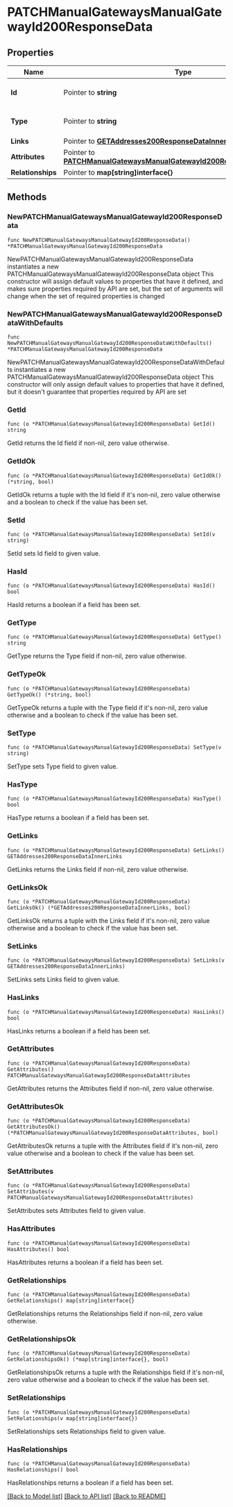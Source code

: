 # PATCHManualGatewaysManualGatewayId200ResponseData

## Properties

Name | Type | Description | Notes
------------ | ------------- | ------------- | -------------
**Id** | Pointer to **string** | The resource&#39;s id | [optional] 
**Type** | Pointer to **string** | The resource&#39;s type | [optional] [default to "manual_gateways"]
**Links** | Pointer to [**GETAddresses200ResponseDataInnerLinks**](GETAddresses200ResponseDataInnerLinks.md) |  | [optional] 
**Attributes** | Pointer to [**PATCHManualGatewaysManualGatewayId200ResponseDataAttributes**](PATCHManualGatewaysManualGatewayId200ResponseDataAttributes.md) |  | [optional] 
**Relationships** | Pointer to **map[string]interface{}** |  | [optional] 

## Methods

### NewPATCHManualGatewaysManualGatewayId200ResponseData

`func NewPATCHManualGatewaysManualGatewayId200ResponseData() *PATCHManualGatewaysManualGatewayId200ResponseData`

NewPATCHManualGatewaysManualGatewayId200ResponseData instantiates a new PATCHManualGatewaysManualGatewayId200ResponseData object
This constructor will assign default values to properties that have it defined,
and makes sure properties required by API are set, but the set of arguments
will change when the set of required properties is changed

### NewPATCHManualGatewaysManualGatewayId200ResponseDataWithDefaults

`func NewPATCHManualGatewaysManualGatewayId200ResponseDataWithDefaults() *PATCHManualGatewaysManualGatewayId200ResponseData`

NewPATCHManualGatewaysManualGatewayId200ResponseDataWithDefaults instantiates a new PATCHManualGatewaysManualGatewayId200ResponseData object
This constructor will only assign default values to properties that have it defined,
but it doesn't guarantee that properties required by API are set

### GetId

`func (o *PATCHManualGatewaysManualGatewayId200ResponseData) GetId() string`

GetId returns the Id field if non-nil, zero value otherwise.

### GetIdOk

`func (o *PATCHManualGatewaysManualGatewayId200ResponseData) GetIdOk() (*string, bool)`

GetIdOk returns a tuple with the Id field if it's non-nil, zero value otherwise
and a boolean to check if the value has been set.

### SetId

`func (o *PATCHManualGatewaysManualGatewayId200ResponseData) SetId(v string)`

SetId sets Id field to given value.

### HasId

`func (o *PATCHManualGatewaysManualGatewayId200ResponseData) HasId() bool`

HasId returns a boolean if a field has been set.

### GetType

`func (o *PATCHManualGatewaysManualGatewayId200ResponseData) GetType() string`

GetType returns the Type field if non-nil, zero value otherwise.

### GetTypeOk

`func (o *PATCHManualGatewaysManualGatewayId200ResponseData) GetTypeOk() (*string, bool)`

GetTypeOk returns a tuple with the Type field if it's non-nil, zero value otherwise
and a boolean to check if the value has been set.

### SetType

`func (o *PATCHManualGatewaysManualGatewayId200ResponseData) SetType(v string)`

SetType sets Type field to given value.

### HasType

`func (o *PATCHManualGatewaysManualGatewayId200ResponseData) HasType() bool`

HasType returns a boolean if a field has been set.

### GetLinks

`func (o *PATCHManualGatewaysManualGatewayId200ResponseData) GetLinks() GETAddresses200ResponseDataInnerLinks`

GetLinks returns the Links field if non-nil, zero value otherwise.

### GetLinksOk

`func (o *PATCHManualGatewaysManualGatewayId200ResponseData) GetLinksOk() (*GETAddresses200ResponseDataInnerLinks, bool)`

GetLinksOk returns a tuple with the Links field if it's non-nil, zero value otherwise
and a boolean to check if the value has been set.

### SetLinks

`func (o *PATCHManualGatewaysManualGatewayId200ResponseData) SetLinks(v GETAddresses200ResponseDataInnerLinks)`

SetLinks sets Links field to given value.

### HasLinks

`func (o *PATCHManualGatewaysManualGatewayId200ResponseData) HasLinks() bool`

HasLinks returns a boolean if a field has been set.

### GetAttributes

`func (o *PATCHManualGatewaysManualGatewayId200ResponseData) GetAttributes() PATCHManualGatewaysManualGatewayId200ResponseDataAttributes`

GetAttributes returns the Attributes field if non-nil, zero value otherwise.

### GetAttributesOk

`func (o *PATCHManualGatewaysManualGatewayId200ResponseData) GetAttributesOk() (*PATCHManualGatewaysManualGatewayId200ResponseDataAttributes, bool)`

GetAttributesOk returns a tuple with the Attributes field if it's non-nil, zero value otherwise
and a boolean to check if the value has been set.

### SetAttributes

`func (o *PATCHManualGatewaysManualGatewayId200ResponseData) SetAttributes(v PATCHManualGatewaysManualGatewayId200ResponseDataAttributes)`

SetAttributes sets Attributes field to given value.

### HasAttributes

`func (o *PATCHManualGatewaysManualGatewayId200ResponseData) HasAttributes() bool`

HasAttributes returns a boolean if a field has been set.

### GetRelationships

`func (o *PATCHManualGatewaysManualGatewayId200ResponseData) GetRelationships() map[string]interface{}`

GetRelationships returns the Relationships field if non-nil, zero value otherwise.

### GetRelationshipsOk

`func (o *PATCHManualGatewaysManualGatewayId200ResponseData) GetRelationshipsOk() (*map[string]interface{}, bool)`

GetRelationshipsOk returns a tuple with the Relationships field if it's non-nil, zero value otherwise
and a boolean to check if the value has been set.

### SetRelationships

`func (o *PATCHManualGatewaysManualGatewayId200ResponseData) SetRelationships(v map[string]interface{})`

SetRelationships sets Relationships field to given value.

### HasRelationships

`func (o *PATCHManualGatewaysManualGatewayId200ResponseData) HasRelationships() bool`

HasRelationships returns a boolean if a field has been set.


[[Back to Model list]](../README.md#documentation-for-models) [[Back to API list]](../README.md#documentation-for-api-endpoints) [[Back to README]](../README.md)


